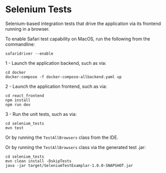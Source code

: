# Selenium Tests

Selenium-based integration tests that drive the application via its frontend running in a browser.

To enable Safari test capability on MacOS, run the following from the commandline:
```shell
safaridriver --enable
```

1 - Launch the application backend, such as via:
```shell
cd docker
docker-compose -f docker-compose-allbackend.yaml up
```

2 - Launch the application frontend, such as via:
```shell
cd react_frontend
npm install
npm run dev
```

3 - Run the unit tests, such as via:
```shell
cd selenium_tests
mvn test
```
Or by running the `TestAllBrowsers` class from the IDE.

Or by running the `TestAllBrowsers` class via the generated test .jar:
```shell
cd selenium_tests
mvn clean install -DskipTests
java -jar target/SeleniumTestExamplar-1.0.0-SNAPSHOT.jar
```
